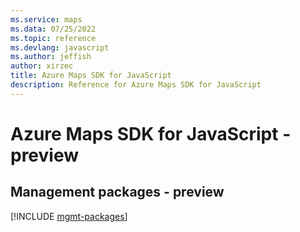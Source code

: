 ```yaml
---
ms.service: maps
ms.data: 07/25/2022
ms.topic: reference
ms.devlang: javascript
ms.author: jeffish
author: xirzec
title: Azure Maps SDK for JavaScript
description: Reference for Azure Maps SDK for JavaScript
---
```

# Azure Maps SDK for JavaScript - preview

## Management packages - preview
[!INCLUDE [mgmt-packages](maps-mgmt-index.md)]